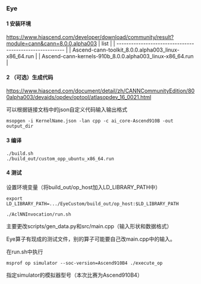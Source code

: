 ### Eye
#### 1 安装环境
https://www.hiascend.com/developer/download/community/result?module=cann&cann=8.0.0.alpha003
| list                                                     |
| -------------------------------------------------------- |
| Ascend-cann-toolkit_8.0.0.alpha003_linux-x86_64.run      |
| Ascend-cann-kernels-910b_8.0.0.alpha003_linux-x86_64.run |
#### 2 （可选）生成代码
https://www.hiascend.com/document/detail/zh/CANNCommunityEdition/800alpha003/devaids/opdev/optool/atlasopdev_16_0021.html

可以根据链接文档中的json自定义代码输入输出格式
```
msopgen -i KernelName.json -lan cpp -c ai_core-Ascend910B -out output_dir
```
#### 3 编译
```
./build.sh
./build_out/custom_opp_ubuntu_x86_64.run
```
#### 4 测试
设置环境变量（将build_out/op_host加入LD_LIBRARY_PATH中）
```
export LD_LIBRARY_PATH=.../EyeCustom/build_out/op_host:$LD_LIBRARY_PATH
```

```
./AclNNInvocation/run.sh
```
主要更改scripts/gen_data.py和src/main.cpp（输入形状和数据格式）

Eye算子有现成的测试文件，别的算子可能要自己改main.cpp中的输入。

在run.sh中执行
```
msprof op simulator --soc-version=Ascend910B4 ./execute_op
```
指定simulator的模拟器型号（本次比赛为Ascend910B4）
